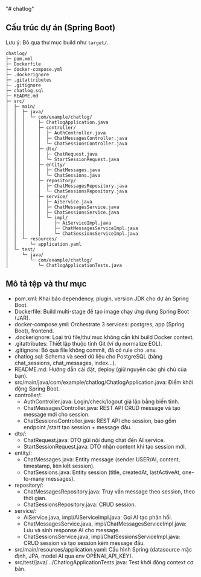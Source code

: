 "# chatlog"

## Cấu trúc dự án (Spring Boot)

Lưu ý: Bỏ qua thư mục build như `target/`.

```text
chatlog/
├─ pom.xml
├─ Dockerfile
├─ docker-compose.yml
├─ .dockerignore
├─ .gitattributes
├─ .gitignore
├─ chatlog.sql
├─ README.md
├─ src/
│  ├─ main/
│  │  ├─ java/
│  │  │  └─ com/example/chatlog/
│  │  │     ├─ ChatlogApplication.java
│  │  │     ├─ controller/
│  │  │     │  ├─ AuthController.java
│  │  │     │  ├─ ChatMessagesController.java
│  │  │     │  └─ ChatSessionsController.java
│  │  │     ├─ dto/
│  │  │     │  ├─ ChatRequest.java
│  │  │     │  └─ StartSessionRequest.java
│  │  │     ├─ entity/
│  │  │     │  ├─ ChatMessages.java
│  │  │     │  └─ ChatSessions.java
│  │  │     ├─ repository/
│  │  │     │  ├─ ChatMessagesRepository.java
│  │  │     │  └─ ChatSessionsRepository.java
│  │  │     ├─ service/
│  │  │     │  ├─ AiService.java
│  │  │     │  ├─ ChatMessagesService.java
│  │  │     │  ├─ ChatSessionsService.java
│  │  │     │  └─ impl/
│  │  │     │     ├─ AiServiceImpl.java
│  │  │     │     ├─ ChatMessagesServiceImpl.java
│  │  │     │     └─ ChatSessionsServiceImpl.java
│  │  └─ resources/
│  │     └─ application.yaml
│  └─ test/
│     └─ java/
│        └─ com/example/chatlog/
│           └─ ChatlogApplicationTests.java
```

## Mô tả tệp và thư mục

- pom.xml: Khai báo dependency, plugin, version JDK cho dự án Spring Boot.
- Dockerfile: Build multi-stage để tạo image chạy ứng dụng Spring Boot (JAR).
- docker-compose.yml: Orchestrate 3 services: postgres, app (Spring Boot), frontend.
- .dockerignore: Loại trừ file/thư mục không cần khi build Docker context.
- .gitattributes: Thiết lập thuộc tính Git (ví dụ normalize EOL).
- .gitignore: Bỏ qua file không commit, đã có rule cho .env.
- chatlog.sql: Schema và seed dữ liệu cho PostgreSQL (bảng chat_sessions, chat_messages, index...).
- README.md: Hướng dẫn cài đặt, deploy (giữ nguyên các ghi chú của bạn).
- src/main/java/com/example/chatlog/ChatlogApplication.java: Điểm khởi động Spring Boot.
- controller/:
  - AuthController.java: Login/check/logout giả lập bằng biến tĩnh.
  - ChatMessagesController.java: REST API CRUD message và tạo message mới cho session.
  - ChatSessionsController.java: REST API cho session, bao gồm endpoint /start tạo session + message đầu.
- dto/:
  - ChatRequest.java: DTO gửi nội dung chat đến AI service.
  - StartSessionRequest.java: DTO nhận content khi tạo session mới.
- entity/:
  - ChatMessages.java: Entity message (sender USER/AI, content, timestamp, liên kết session).
  - ChatSessions.java: Entity session (title, createdAt, lastActiveAt, one-to-many messages).
- repository/:
  - ChatMessagesRepository.java: Truy vấn message theo session, theo thời gian.
  - ChatSessionsRepository.java: CRUD session.
- service/:
  - AiService.java, impl/AiServiceImpl.java: Gọi AI tạo phản hồi.
  - ChatMessagesService.java, impl/ChatMessagesServiceImpl.java: Lưu và sinh response AI cho message.
  - ChatSessionsService.java, impl/ChatSessionsServiceImpl.java: CRUD session và tạo session kèm message đầu.
- src/main/resources/application.yaml: Cấu hình Spring (datasource mặc định, JPA, model AI qua env OPENAI_API_KEY).
- src/test/java/.../ChatlogApplicationTests.java: Test khởi động context cơ bản.


<!-- 

docker tag chatlog:latest vvqhuy1999/chatlog:latest
docker push vvqhuy1999/chatlog:latest 


docker pull vvqhuy1999/chatlog:latest

docker run -d --name chatlog-standalone --network chatlog_chatlog-network -p 8080:8080 -e SPRING_DATASOURCE_URL=jdbc:postgresql://postgres:5432/chatlog -e SPRING_DATASOURCE_USERNAME=chatlog_user -e SPRING_DATASOURCE_PASSWORD=chatlog_password -e SPRING_DATASOURCE_DRIVER_CLASS_NAME=org.postgresql.Driver -e SPRING_JPA_HIBERNATE_DDL_AUTO=update -e SPRING_JPA_SHOW_SQL=true -e SPRING_JPA_DATABASE_PLATFORM=org.hibernate.dialect.PostgreSQLDialect vvqhuy1999/chatlog:latest

-->

<!-- 
# Add Docker's official GPG key:
sudo apt-get update
sudo apt-get install ca-certificates curl
sudo install -m 0755 -d /etc/apt/keyrings
sudo curl -fsSL https://download.docker.com/linux/ubuntu/gpg -o /etc/apt/keyrings/docker.asc
sudo chmod a+r /etc/apt/keyrings/docker.asc

# Add the repository to Apt sources:
echo \
  "deb [arch=$(dpkg --print-architecture) signed-by=/etc/apt/keyrings/docker.asc] https://download.docker.com/linux/ubuntu \
  $(. /etc/os-release && echo "${UBUNTU_CODENAME:-$VERSION_CODENAME}") stable" | \
  sudo tee /etc/apt/sources.list.d/docker.list > /dev/null
sudo apt-get update 



sudo apt-get install docker-ce docker-ce-cli containerd.io docker-buildx-plugin docker-compose-plugin

sudo docker run hello-world


sudo docker network create chatlog_chatlog-network


sudo docker run -d --name postgres --network chatlog_chatlog-network \
  -e POSTGRES_DB=chatlog \
  -e POSTGRES_USER=chatlog_user \
  -e POSTGRES_PASSWORD=chatlog_password \
  -v postgres_data:/var/lib/postgresql/data \
  postgres:16-alpine


sudo docker pull vvqhuy1999/chatlog:latest

sudo docker run -d --name chatlog-standalone --network chatlog_chatlog-network -p 8080:8080 \
  -e SPRING_DATASOURCE_URL=jdbc:postgresql://postgres:5432/chatlog \
  -e SPRING_DATASOURCE_USERNAME=chatlog_user \
  -e SPRING_DATASOURCE_PASSWORD=chatlog_password \
  vvqhuy1999/chatlog:latest


sudo docker cp chatlog.sql postgres:/tmp/chatlog.sql  Lỗi

sudo docker cp /home/httt/chatlog/chatlog.sql postgres:/tmp/chatlog.sql  Lỗi

pwd: /home/httt

ls -l: total 0


docker ps --format "{{.Names}}"
return : chatlog-standalone, postgres

sudo docker exec -it postgres psql -U chatlog_user -d chatlog -c "select current_user, current_database();"
 current_user | current_database
--------------+------------------
 chatlog_user | chatlog
(1 row)
---------------------------------------------------------------------------------



httt@hpt-botlog-srv:~$ sudo docker exec -i postgres psql -U chatlog_user -d chatlog -v ON_ERROR_STOP=1 < /home/httt/chatlog.sql
[sudo] password for httt:
NOTICE:  relation "chat_sessions" already exists, skipping
CREATE TABLE
CREATE TABLE
NOTICE:  relation "chat_messages" already exists, skipping
NOTICE:  relation "idx_chat_sessions_last_active" already exists, skipping
CREATE INDEX
NOTICE:  relation "idx_chat_messages_session_time" already exists, skipping
CREATE INDEX
INSERT 0 1
INSERT 0 1
INSERT 0 1
INSERT 0 4
INSERT 0 3
INSERT 0 3


sudo docker ps -a
sudo docker images
sudo docker volume ls
sudo docker network ls

remove container
sudo docker rm -f $(sudo docker ps -aq) || true
remove image
sudo docker rmi -f $(sudo docker images -q) || true

sudo docker volume rm $(sudo docker volume ls -q) || true
sudo docker network prune -f

create image cho docker
docker build -t chatlog:latest .
docker build -t log-chatbot-frontend:latest .


push image dockerhub
docker tag chatlog:latest vvqhuy1999/chatlog:latest
docker tag log-chatbot-frontend:latest vvqhuy1999/log-chatbot-frontend:latest

docker push vvqhuy1999/chatlog:latest
docker push vvqhuy1999/log-chatbot-frontend:latest

pull về server run file docker-compose.yml
thêm file .env vào 
# trong thư mục chứa docker-compose.yml và .env
sudo docker compose --env-file .env up -d
# nếu đã chạy trước đó và thay đổi biến:
sudo docker compose --env-file .env up -d --force-recreate

# Kiem tra container và tên 
sudo docker ps --format '{{.Names}}\t{{.Image}}'
log-chatbot-frontend    vvqhuy1999/log-chatbot-frontend:latest
chatlog-app     vvqhuy1999/chatlog:latest
chatlog-postgres        postgres:16-alpine


sudo docker exec -e PGPASSWORD=postgres -it chatlog-postgres \
  psql -U postgres -d postgres -c "CREATE DATABASE chatlog OWNER postgres;"

-->
<!--
sudo apt install openjdk-21-jdk
java -version
javac -version


export JAVA_HOME=/usr/lib/jvm/java-21-openjdk-amd64
echo 'export JAVA_HOME=/usr/lib/jvm/java-21-openjdk-amd64' >> ~/.bashrc


sudo apt install maven
mvn -version

`
Apache Maven 3.8.7
Maven home: /usr/share/maven
Java version: 21.0.8, vendor: Ubuntu, runtime: /usr/lib/jvm/java-21-openjdk-amd64
Default locale: en_US, platform encoding: UTF-8
OS name: "linux", version: "6.8.0-41-generic", arch: "amd64", family: "unix"`

sudo apt install postgresql postgresql-contrib


# Kiểm tra version
sudo -u postgres psql -c "SELECT version();"
`PostgreSQL 16.9 (Ubuntu 16.9-0ubuntu0.24.04.1) on x86_64-pc-linux-gnu, compiled by gcc
(Ubuntu 13.3.0-6ubuntu2~24.04) 13.3.0, 64-bit`

# Switch sang postgres user và vào psql
sudo -u postgres psql

-- Tạo database chatlog
CREATE DATABASE chatlog;

-- Kiểm tra user postgres đã tồn tại (mặc định có sẵn)
\du

-- Set password cho user postgres
ALTER USER postgres PASSWORD 'postgres';

-- Grant quyền cho user postgres trên database chatlog
GRANT ALL PRIVILEGES ON DATABASE chatlog TO postgres;

-- Connect vào database chatlog để test
\c chatlog

-- Kiểm tra connection
SELECT current_database(), current_user;

-- Thoát psql
\q


sudo -u postgres psql -d chatlog

# Copy file vào thư mục /tmp
cp /home/httt/chatlog/chatlog.sql /tmp/

# Set quyền cho file
chmod 644 /tmp/chatlog.sql

# Vào lại psql
sudo -u postgres psql -d chatlog

# Import file
\i /tmp/chatlog.sql
# thoat khoi
\q

# kiem tra postgres
sudo ss -tlnp | grep postgres


# vao thu muc du an
cd chatlog


# Chạy dự án
mvn clean install
mvn spring-boot:run



# New tab chạy cho fontend

# Download và chạy script setup cho Node.js 22.x
curl -fsSL https://deb.nodesource.com/setup_22.x | sudo -E bash -

# Cài đặt Node.js và npm
sudo apt-get install -y nodejs

# Kiểm tra version
node -v    # Should show v22.19.0
npm -v     # Should show 10.9.3

# cài đặt nginx
sudo apt install nginx

# Tạo file cấu hình trong sites-available
sudo nano /etc/nginx/sites-available/log-chatbot

Ctrl + o , enter, Ctrl + Enter

# Tạo lại symbolic link
sudo ln -s /etc/nginx/sites-available/log-chatbot /etc/nginx/sites-enabled/

# Thay đổi quyền sở hữu thư mục dist cho www-data (user mà Nginx chạy)
sudo chown -R www-data:www-data /home/httt/log-chatbot/dist

# Đảm bảo tất cả các file trong thư mục dist có quyền đọc
sudo chmod -R 755 /home/httt/log-chatbot/dist

# restart nginx
sudo systemctl restart nginx


httt@hpt-botlog-srv:~/log-chatbot$ ls -ld /home/httt/log-chatbot/dist
drwxr-xr-x 3 www-data www-data 4096 Sep  9 07:40 /home/httt/log-chatbot/dist
httt@hpt-botlog-srv:~/log-chatbot$ ls -la /home/httt/log-chatbot/dist/index.html
-rwxr-xr-x 1 www-data www-data 440 Sep  9 07:40 /home/httt/log-chatbot/dist/index.html
httt@hpt-botlog-srv:~/log-chatbot$ ls -ld /home/httt/log-chatbot
drwxrwxr-x 8 httt httt 4096 Sep  9 07:18 /home/httt/log-chatbot
httt@hpt-botlog-srv:~/log-chatbot$ ^C
httt@hpt-botlog-srv:~/log-chatbot$ ps aux | grep nginx
root      465580  0.0  0.0  11288  3904 ?        Ss   07:51   0:00 nginx: master process /usr/sbin/nginx -g daemon on; master_process on;
www-data  467145  0.0  0.0  12824  5200 ?        S    07:55   0:00 nginx: worker process
www-data  467146  0.0  0.0  12824  5328 ?        S    07:55   0:00 nginx: worker process
www-data  467147  0.0  0.0  12824  5200 ?        S    07:55   0:00 nginx: worker process
www-data  467148  0.0  0.0  12824  4560 ?        S    07:55   0:00 nginx: worker process
httt      475831  0.0  0.0   6544  2304 pts/3    S+   08:19   0:00 grep --color=auto nginx
httt@hpt-botlog-srv:~/log-chatbot$ ^C
httt@hpt-botlog-srv:~/log-chatbot$ ls -ld /home/httt
drwxr-x--- 9 httt httt 4096 Sep  9 07:07 /home/httt
httt@hpt-botlog-srv:~/log-chatbot$ chmod 755 /home/httt
httt@hpt-botlog-srv:~/log-chatbot$ ls -ld /home/httt
drwxr-xr-x 9 httt httt 4096 Sep  9 07:07 /home/httt
httt@hpt-botlog-srv:~/log-chatbot$ sudo -u www-data test -r /home/httt/log-chatbot/dist/index.html && echo "✅ Có thể đọc index.html" || echo "❌ Vẫn không thể đọc index.html"
✅ Có thể đọc index.html
httt@hpt-botlog-srv:~/log-chatbot$ sudo systemctl restart nginx


-->

